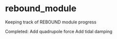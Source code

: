 # rebound_module

Keeping track of REBOUND module progress

Completed:
Add quadrupole force
Add tidal damping
